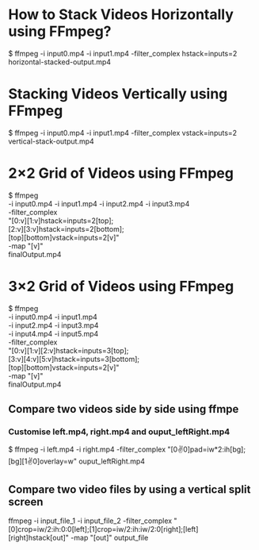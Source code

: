 #   How to Stack Videos Horizontally using FFmpeg?

$ ffmpeg -i input0.mp4 -i input1.mp4 -filter_complex hstack=inputs=2 horizontal-stacked-output.mp4

#   Stacking Videos Vertically using FFmpeg

$ ffmpeg -i input0.mp4 -i input1.mp4 -filter_complex vstack=inputs=2 vertical-stack-output.mp4

#  2×2 Grid of Videos using FFmpeg

$ ffmpeg \
-i input0.mp4 -i input1.mp4 -i input2.mp4 -i input3.mp4 \
-filter_complex \
"[0:v][1:v]hstack=inputs=2[top]; \
[2:v][3:v]hstack=inputs=2[bottom]; \
[top][bottom]vstack=inputs=2[v]" \
-map "[v]" \
finalOutput.mp4

#  3×2 Grid of Videos using FFmpeg
$ ffmpeg \
-i input0.mp4 -i input1.mp4 \
-i input2.mp4 -i input3.mp4 \
-i input4.mp4 -i input5.mp4 \
-filter_complex \
"[0:v][1:v][2:v]hstack=inputs=3[top];\
[3:v][4:v][5:v]hstack=inputs=3[bottom];\
[top][bottom]vstack=inputs=2[v]" \
-map "[v]" \
finalOutput.mp4

##  Compare two videos side by side using ffmpe

### Customise left.mp4, right.mp4 and ouput_leftRight.mp4
$  ffmpeg -i left.mp4 -i right.mp4 -filter_complex "[0:v:0]pad=iw*2:ih[bg]; [bg][1:v:0]overlay=w" ouput_leftRight.mp4

## Compare two video files by using a vertical split screen

ffmpeg -i input_file_1 -i input_file_2 -filter_complex "[0]crop=iw/2:ih:0:0[left];[1]crop=iw/2:ih:iw/2:0[right];[left][right]hstack[out]" -map "[out]" output_file





